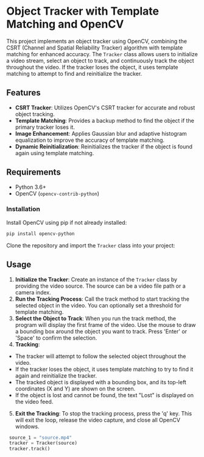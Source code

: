 # Object Tracker with Template Matching and OpenCV

This project implements an object tracker using OpenCV, combining the CSRT (Channel and Spatial Reliability Tracker) algorithm with template matching for enhanced accuracy. The `Tracker` class allows users to initialize a video stream, select an object to track, and continuously track the object throughout the video. If the tracker loses the object, it uses template matching to attempt to find and reinitialize the tracker.

## Features

- **CSRT Tracker**: Utilizes OpenCV's CSRT tracker for accurate and robust object tracking.
- **Template Matching**: Provides a backup method to find the object if the primary tracker loses it.
- **Image Enhancement**: Applies Gaussian blur and adaptive histogram equalization to improve the accuracy of template matching.
- **Dynamic Reinitialization**: Reinitializes the tracker if the object is found again using template matching.

## Requirements

- Python 3.6+
- OpenCV (`opencv-contrib-python`)

### Installation

Install OpenCV using pip if not already installed:

```bash
pip install opencv-python
```

Clone the repository and import the `Tracker` class into your project:

## Usage

1. **Initialize the Tracker**: Create an instance of the `Tracker` class by providing the video source. The source can be a video file path or a camera index.
2. **Run the Tracking Process**: Call the track method to start tracking the selected object in the video. You can optionally set a threshold for template matching.
3. **Select the Object to Track**: When you run the track method, the program will display the first frame of the video. Use the mouse to draw a bounding box around the object you want to track. Press 'Enter' or 'Space' to confirm the selection.
4. **Tracking**:
- The tracker will attempt to follow the selected object throughout the video.
- If the tracker loses the object, it uses template matching to try to find it again and reinitialize the tracker.
- The tracked object is displayed with a bounding box, and its top-left coordinates (X and Y) are shown on the screen.
- If the object is lost and cannot be found, the text "Lost" is displayed on the video feed.
5. **Exit the Tracking**: To stop the tracking process, press the 'q' key. This will exit the loop, release the video capture, and close all OpenCV windows.

 ```python
  source_1 = "source.mp4"
  tracker = Tracker(source)
  tracker.track()
```

   
